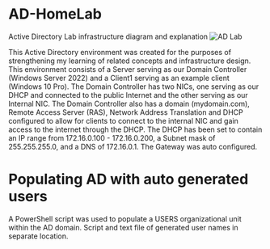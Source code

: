 # AD-HomeLab
Active Directory Lab infrastructure diagram and explanation
![AD Lab](https://github.com/YoojyimMoua/AD-HomeLab/assets/160559826/58f78761-0649-4d71-88ba-cbfa66424f9d)

This Active Directory environment was created for the purposes of strengthening my learning of related concepts and infrastructure design. This environment consists of a Server serving as our Domain Controller (Windows Server 2022) and a Client1 serving as an example client (Windows 10 Pro). 
The Domain Controller has two NICs, one serving as our DHCP and connected to the public Internet and the other serving as our Internal NIC.
The Domain Controller also has a domain (mydomain.com), Remote Access Server (RAS), Network Address Translation and DHCP configured to allow for clients to connect to the internal NIC and gain access to the internet through the DHCP.
The DHCP has been set to contain an IP range from 172.16.0.100 - 172.16.0.200, a Subnet mask of 255.255.255.0, and a DNS of 172.16.0.1. The Gateway was auto configured.
# Populating AD with auto generated users
A PowerShell script was used to populate a USERS organizational unit within the AD domain. Script and text file of generated user names in separate location.
